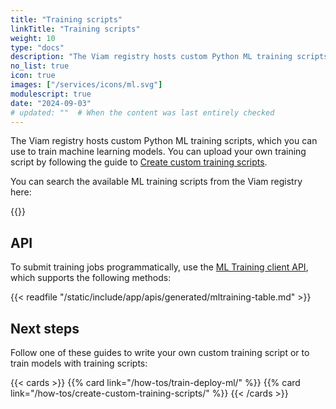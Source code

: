 ```yaml
---
title: "Training scripts"
linkTitle: "Training scripts"
weight: 10
type: "docs"
description: "The Viam registry hosts custom Python ML training scripts, which you can use to train machine learning models."
no_list: true
icon: true
images: ["/services/icons/ml.svg"]
modulescript: true
date: "2024-09-03"
# updated: ""  # When the content was last entirely checked
---
```


The Viam registry hosts custom Python ML training scripts, which you can use to train machine learning models.
You can upload your own training script by following the guide to [Create custom training scripts](/how-tos/create-custom-training-scripts/).

You can search the available ML training scripts from the Viam registry here:

{{<trainingscripts>}}

## API

To submit training jobs programmatically, use the [ML Training client API](/appendix/apis/ml-training-client/), which supports the following methods:

{{< readfile "/static/include/app/apis/generated/mltraining-table.md" >}}

## Next steps

Follow one of these guides to write your own custom training script or to train models with training scripts:

{{< cards >}}
{{% card link="/how-tos/train-deploy-ml/" %}}
{{% card link="/how-tos/create-custom-training-scripts/" %}}
{{< /cards >}}
